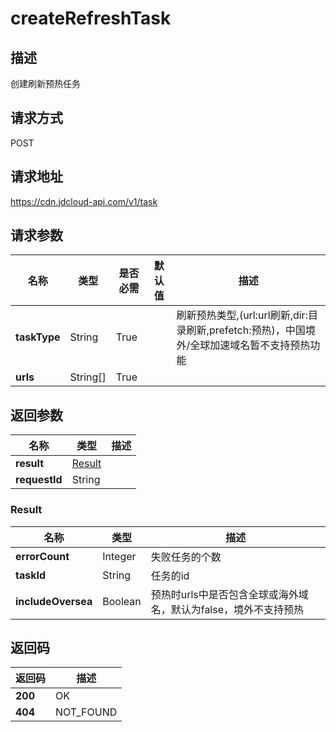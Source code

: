 # createRefreshTask


## 描述
创建刷新预热任务

## 请求方式
POST

## 请求地址
https://cdn.jdcloud-api.com/v1/task


## 请求参数
|名称|类型|是否必需|默认值|描述|
|---|---|---|---|---|
|**taskType**|String|True| |刷新预热类型,(url:url刷新,dir:目录刷新,prefetch:预热)，中国境外/全球加速域名暂不支持预热功能|
|**urls**|String[]|True| | |


## 返回参数
|名称|类型|描述|
|---|---|---|
|**result**|[Result](createrefreshtask#result)| |
|**requestId**|String| |

### <div id="result">Result</div>
|名称|类型|描述|
|---|---|---|
|**errorCount**|Integer|失败任务的个数|
|**taskId**|String|任务的id|
|**includeOversea**|Boolean|预热时urls中是否包含全球或海外域名，默认为false，境外不支持预热|

## 返回码
|返回码|描述|
|---|---|
|**200**|OK|
|**404**|NOT_FOUND|
